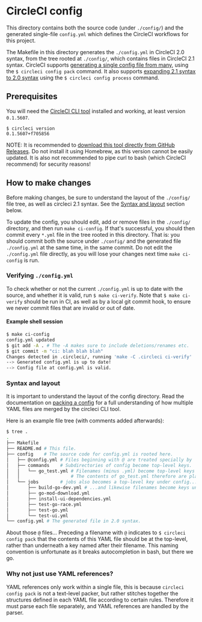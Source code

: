 # CircleCI config

This directory contains both the source code (under `./config/`)
and the generated single-file `config.yml`
which defines the CircleCI workflows for this project.

The Makefile in this directory generates the `./config.yml`
in CircleCI 2.0 syntax,
from the tree rooted at `./config/`,
which contains files in CircleCI 2.1 syntax.
CircleCI supports [generating a single config file from many],
using the `$ circleci config pack` command.
It also supports [expanding 2.1 syntax to 2.0 syntax]
using the `$ circleci config process` command.

[generating a single config file from many]: https://circleci.com/docs/2.0/local-cli/#packing-a-config
[expanding 2.1 syntax to 2.0 syntax]: https://circleci.com/docs/2.0/local-cli/#processing-a-config

## Prerequisites

You will need the [CircleCI CLI tool] installed and working,
at least version `0.1.5607`.

```
$ circleci version
0.1.5607+f705856
```

NOTE: It is recommended to [download this tool directly from GitHub Releases].
Do not install it using Homebrew, as this version cannot be easily updated.
It is also not recommended to pipe curl to bash (which CircleCI recommend) for security reasons!

[CircleCI CLI tool]: https://circleci.com/docs/2.0/local-cli/
[download this tool directly from GitHub Releases]: https://github.com/CircleCI-Public/circleci-cli/releases

## How to make changes

Before making changes, be sure to understand the layout
of the `./config/` file tree, as well as circleci 2.1 syntax.
See the [Syntax and layout] section below.

To update the config, you should edit, add or remove files
in the `./config/` directory,
and then run `make ci-config`.
If that's successful,
you should then commit every `*.yml` file in the tree rooted in this directory.
That is: you should commit both the source under `./config/`
and the generated file `./config.yml` at the same time, in the same commit.
Do not edit the `./config.yml` file directly, as you will lose your changes
next time `make ci-config` is run.

[Syntax and layout]: #syntax-and-layout

### Verifying `./config.yml`

To check whether or not the current `./config.yml` is up to date with the source,
and whether it is valid, run `$ make ci-verify`.
Note that `$ make ci-verify` should be run in CI,
as well as by a local git commit hook,
to ensure we never commit files that are invalid or out of date.

#### Example shell session

```sh
$ make ci-config
config.yml updated 
$ git add -A . # The -A makes sure to include deletions/renames etc.
$ git commit -m "ci: blah blah blah"
Changes detected in .circleci/, running 'make -C .circleci ci-verify'
--> Generated config.yml is up to date!
--> Config file at config.yml is valid.
```

### Syntax and layout

It is important to understand the layout of the config directory.
Read the documentation on [packing a config] for a full understanding
of how multiple YAML files are merged by the circleci CLI tool.

[packing a config]: https://circleci.com/docs/2.0/local-cli/#packing-a-config

Here is an example file tree (with comments added afterwards):

```sh
$ tree . 
.
├── Makefile
├── README.md # This file.
├── config    # The source code for config.yml is rooted here.
│   ├── @config.yml # Files beginning with @ are treated specially by `circleci config pack`
│   ├── commands    # Subdirectories of config become top-level keys.
│   │   └── go_test.yml # Filenames (minus .yml) become top-level keys under their parent (in this case "commands").
│   │                   # The contents of go_test.yml therefore are placed at: .commands.go_test:
│   └── jobs        # jobs also becomes a top-level key under config...
│       ├── build-go-dev.yml # ...and likewise filenames become keys under their parent.
│       ├── go-mod-download.yml
│       ├── install-ui-dependencies.yml
│       ├── test-go-race.yml
│       ├── test-go.yml
│       └── test-ui.yml
└── config.yml # The generated file in 2.0 syntax.
```

About those `@` files... Preceding a filename with `@`
indicates to `$ circleci config pack` that the contents of this YAML file
should be at the top-level, rather than underneath a key named after their filename.
This naming convention is unfortunate as it breaks autocompletion in bash,
but there we go.

### Why not just use YAML references?

YAML references only work within a single file,
this is because `circleci config pack` is not a text-level packer,
but rather stitches together the structures defined in each YAML
file according to certain rules.
Therefore it must parse each file separately,
and YAML references are handled by the parser.
